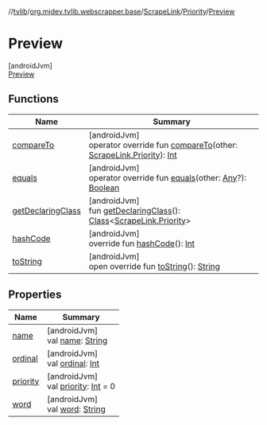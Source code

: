 //[tvlib](../../../../../index.md)/[org.mjdev.tvlib.webscrapper.base](../../../index.md)/[ScrapeLink](../../index.md)/[Priority](../index.md)/[Preview](index.md)

# Preview

[androidJvm]\
[Preview](index.md)

## Functions

| Name | Summary |
|---|---|
| [compareTo](index.md#565224029%2FFunctions%2F-1596939238) | [androidJvm]<br>operator override fun [compareTo](index.md#565224029%2FFunctions%2F-1596939238)(other: [ScrapeLink.Priority](../index.md)): [Int](https://kotlinlang.org/api/latest/jvm/stdlib/kotlin/-int/index.html) |
| [equals](index.md#-1009559292%2FFunctions%2F-1596939238) | [androidJvm]<br>operator override fun [equals](index.md#-1009559292%2FFunctions%2F-1596939238)(other: [Any](https://kotlinlang.org/api/latest/jvm/stdlib/kotlin/-any/index.html)?): [Boolean](https://kotlinlang.org/api/latest/jvm/stdlib/kotlin/-boolean/index.html) |
| [getDeclaringClass](index.md#-131535050%2FFunctions%2F-1596939238) | [androidJvm]<br>fun [getDeclaringClass](index.md#-131535050%2FFunctions%2F-1596939238)(): [Class](https://developer.android.com/reference/kotlin/java/lang/Class.html)&lt;[ScrapeLink.Priority](../index.md)&gt; |
| [hashCode](index.md#446421858%2FFunctions%2F-1596939238) | [androidJvm]<br>override fun [hashCode](index.md#446421858%2FFunctions%2F-1596939238)(): [Int](https://kotlinlang.org/api/latest/jvm/stdlib/kotlin/-int/index.html) |
| [toString](index.md#268255793%2FFunctions%2F-1596939238) | [androidJvm]<br>open override fun [toString](index.md#268255793%2FFunctions%2F-1596939238)(): [String](https://kotlinlang.org/api/latest/jvm/stdlib/kotlin/-string/index.html) |

## Properties

| Name | Summary |
|---|---|
| [name](index.md#-372974862%2FProperties%2F-1596939238) | [androidJvm]<br>val [name](index.md#-372974862%2FProperties%2F-1596939238): [String](https://kotlinlang.org/api/latest/jvm/stdlib/kotlin/-string/index.html) |
| [ordinal](index.md#-739389684%2FProperties%2F-1596939238) | [androidJvm]<br>val [ordinal](index.md#-739389684%2FProperties%2F-1596939238): [Int](https://kotlinlang.org/api/latest/jvm/stdlib/kotlin/-int/index.html) |
| [priority](../priority.md) | [androidJvm]<br>val [priority](../priority.md): [Int](https://kotlinlang.org/api/latest/jvm/stdlib/kotlin/-int/index.html) = 0 |
| [word](../word.md) | [androidJvm]<br>val [word](../word.md): [String](https://kotlinlang.org/api/latest/jvm/stdlib/kotlin/-string/index.html) |
